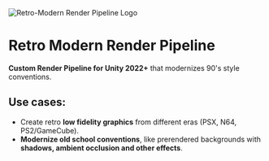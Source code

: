 <picture>
  <source media="(prefers-color-scheme: dark)" srcset="https://github.com/RP1930pla/Retro-Modern-Render-Pipeline/assets/47044476/9525bc7d-2f87-433a-be0b-2595b7b94228">
  <source media="(prefers-color-scheme: light)" srcset="https://github.com/RP1930pla/Retro-Modern-Render-Pipeline/assets/47044476/3c4b70d6-d65b-4a9f-8ebb-ebfc43380ce7">
  <img alt="Retro-Modern Render Pipeline Logo" src="https://github.com/RP1930pla/Retro-Modern-Render-Pipeline/assets/47044476/3c4b70d6-d65b-4a9f-8ebb-ebfc43380ce7">
</picture>

# Retro Modern Render Pipeline
**Custom Render Pipeline for Unity 2022+** that modernizes 90's style conventions.

## Use cases:

 - Create retro **low fidelity graphics** from different eras (PSX, N64, PS2/GameCube).
 - **Modernize old school conventions**, like prerendered backgrounds with **shadows, ambient occlusion and other effects**.

